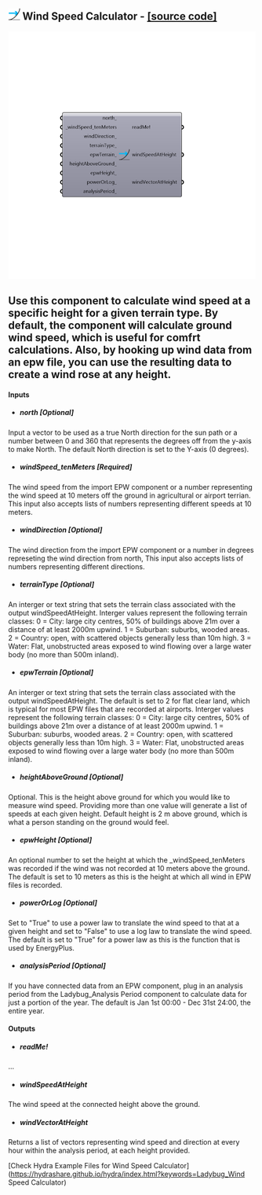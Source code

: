## ![](../../images/icons/Wind_Speed_Calculator.png) Wind Speed Calculator - [[source code]](https://github.com/mostaphaRoudsari/ladybug/tree/master/src/Ladybug_Wind%20Speed%20Calculator.py)

![](../../images/components/Wind_Speed_Calculator.png)

Use this component to calculate wind speed at a specific height for a given terrain type.  By default, the component will calculate ground wind speed, which is useful for comfrt calculations.  Also, by hooking up wind data from an epw file, you can use the resulting data to create a wind rose at any height.
 -
 

#### Inputs
* ##### north [Optional]
Input a vector to be used as a true North direction for the sun path or a number between 0 and 360 that represents the degrees off from the y-axis to make North.  The default North direction is set to the Y-axis (0 degrees).
* ##### windSpeed_tenMeters [Required]
The wind speed from the import EPW component or a number representing the wind speed at 10 meters off the ground in agricultural or airport terrian.  This input also accepts lists of numbers representing different speeds at 10 meters.
* ##### windDirection [Optional]
The wind direction from the import EPW component or a number in degrees represeting the wind direction from north,  This input also accepts lists of numbers representing different directions.
* ##### terrainType [Optional]
An interger or text string that sets the terrain class associated with the output windSpeedAtHeight. Interger values represent the following terrain classes:
 0 = City: large city centres, 50% of buildings above 21m over a distance of at least 2000m upwind.
 1 = Suburban: suburbs, wooded areas.
 2 = Country: open, with scattered objects generally less than 10m high.
 3 = Water: Flat, unobstructed areas exposed to wind flowing over a large water body (no more than 500m inland).
* ##### epwTerrain [Optional]
An interger or text string that sets the terrain class associated with the output windSpeedAtHeight. The default is set to 2 for flat clear land, which is typical for most EPW files that are recorded at airports.  Interger values represent the following terrain classes:
 0 = City: large city centres, 50% of buildings above 21m over a distance of at least 2000m upwind.
 1 = Suburban: suburbs, wooded areas.
 2 = Country: open, with scattered objects generally less than 10m high.
 3 = Water: Flat, unobstructed areas exposed to wind flowing over a large water body (no more than 500m inland).
* ##### heightAboveGround [Optional]
Optional. This is the height above ground for which you would like to measure wind speed. Providing more than one value will generate a list of speeds at each given height. Default height is 2 m above ground, which is what a person standing on the ground would feel.
* ##### epwHeight [Optional]
An optional number to set the height at which the _windSpeed_tenMeters was recorded if the wind was not recorded at 10 meters above the ground.  The default is set to 10 meters as this is the height at which all wind in EPW files is recorded.
* ##### powerOrLog [Optional]
Set to "True" to use a power law to translate the wind speed to that at a given height and set to "False" to use a log law to translate the wind speed.  The default is set to "True" for a power law as this is the function that is used by EnergyPlus.
* ##### analysisPeriod [Optional]
If you have connected data from an EPW component, plug in an analysis period from the Ladybug_Analysis Period component to calculate data for just a portion of the year. The default is Jan 1st 00:00 - Dec 31st 24:00, the entire year.

#### Outputs
* ##### readMe!
...
* ##### windSpeedAtHeight
The wind speed at the connected height above the ground.
* ##### windVectorAtHeight
Returns a list of vectors representing wind speed and direction at every hour within the analysis period, at each height provided.


[Check Hydra Example Files for Wind Speed Calculator](https://hydrashare.github.io/hydra/index.html?keywords=Ladybug_Wind Speed Calculator)